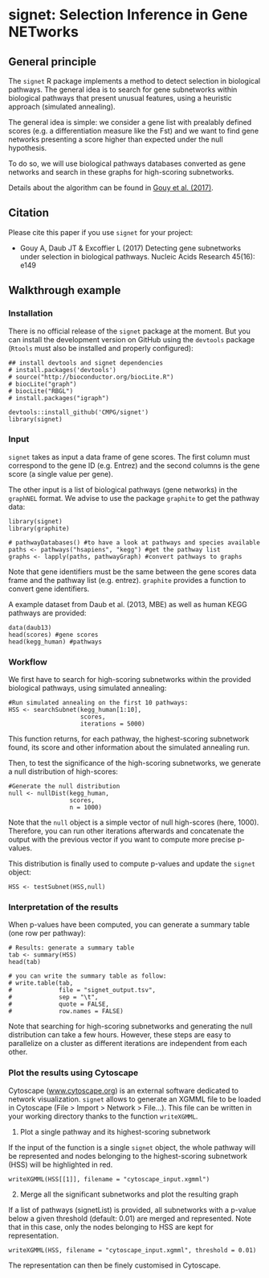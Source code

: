 # signet: Selection Inference in Gene NETworks

## General principle

The `signet` R package implements a method to detect selection in biological 
pathways. The general idea is to search for gene subnetworks within biological 
pathways that present unusual features, using a heuristic approach 
(simulated annealing).

The general idea is simple: we consider a gene list with prealably defined
scores (e.g. a differentiation measure like the Fst) and we want to find
gene networks presenting a score higher than expected under the null hypothesis.

To do so, we will use biological pathways databases converted as gene networks
and search in these graphs for high-scoring subnetworks.

Details about the algorithm can be found in
<a href="https://doi.org/10.1093/nar/gkx626">Gouy et al. (2017)</a>.

## Citation

Please cite this paper if you use `signet` for your project:

* Gouy A, Daub JT & Excoffier L (2017) Detecting gene subnetworks under 
selection in biological pathways. Nucleic Acids Research 45(16): e149

## Walkthrough example

### Installation

There is no official release of the `signet` package at the moment. 
But you can install the development version on GitHub using the `devtools` 
package (`Rtools` must also be installed and properly configured):

```{r}
## install devtools and signet dependencies
# install.packages('devtools')
# source("http://bioconductor.org/biocLite.R")
# biocLite("graph")
# biocLite("RBGL")
# install.packages("igraph")

devtools::install_github('CMPG/signet')
library(signet)
```

### Input

`signet` takes as input a data frame of gene scores. The first column must
correspond to the gene ID (e.g. Entrez) and the second columns is the gene 
score (a single value per gene).

The other input is a list of biological pathways (gene networks) in the
`graphNEL` format. We advise to use the package `graphite` to get the
pathway data:

```{r}
library(signet)
library(graphite)

# pathwayDatabases() #to have a look at pathways and species available
paths <- pathways("hsapiens", "kegg") #get the pathway list
graphs <- lapply(paths, pathwayGraph) #convert pathways to graphs
```

Note that gene identifiers must be the same between the gene scores data frame
and the pathway list (e.g. entrez). `graphite` provides a function to convert
gene identifiers.

A example dataset from Daub et al. (2013, MBE) as well as human KEGG 
pathways are provided:

```{r}
data(daub13)
head(scores) #gene scores
head(kegg_human) #pathways
```

### Workflow

We first have to search for high-scoring subnetworks within the
provided biological pathways, using simulated annealing:

```{r}
#Run simulated annealing on the first 10 pathways:
HSS <- searchSubnet(kegg_human[1:10],
                    scores,
                    iterations = 5000)
```

This function returns, for each pathway, the highest-scoring subnetwork found,
its score and other information about the simulated annealing run.

Then, to test the significance of the high-scoring subnetworks, we
generate a null distribution of high-scores:

```{r}
#Generate the null distribution
null <- nullDist(kegg_human,
                 scores,
                 n = 1000)
```

Note that the `null` object is a simple vector of null high-scores (here, 1000).
Therefore, you can run other iterations afterwards and concatenate the output
with the previous vector if you want to compute more precise p-values.

This distribution is finally used to compute p-values and update the
`signet` object:

```{r}
HSS <- testSubnet(HSS,null)
```

### Interpretation of the results

When p-values have been computed, you can generate a summary table
(one row per pathway):

```{r}
# Results: generate a summary table
tab <- summary(HSS)
head(tab)

# you can write the summary table as follow:
# write.table(tab,
#             file = "signet_output.tsv",
#             sep = "\t",
#             quote = FALSE,
#             row.names = FALSE)

```

Note that searching for high-scoring subnetworks and generating the null
distribution can take a few hours. However, these steps are easy
to parallelize on a cluster as different iterations are independent from each
other.

### Plot the results using Cytoscape

Cytoscape (www.cytoscape.org) is an external software dedicated to network 
visualization. `signet` allows to generate an XGMML file to be loaded in 
Cytoscape (File > Import > Network > File...). 
This file can be written in your working directory thanks to the 
function `writeXGMML`.

1. Plot a single pathway and its highest-scoring subnetwork

If the input of the function is a single `signet` object, the whole pathway will
be represented and nodes belonging to the highest-scoring subnetwork (HSS) 
will be highlighted in red.

```{r}
writeXGMML(HSS[[1]], filename = "cytoscape_input.xgmml")
```

2. Merge all the significant subnetworks and plot the resulting graph

If a list of pathways (signetList) is provided, all subnetworks with a p-value 
below a given threshold (default: 0.01) are merged and represented. Note that 
in this case, only the nodes belonging to HSS are kept for representation.

```{r}
writeXGMML(HSS, filename = "cytoscape_input.xgmml", threshold = 0.01)
```

The representation can then be finely customised in Cytoscape.
